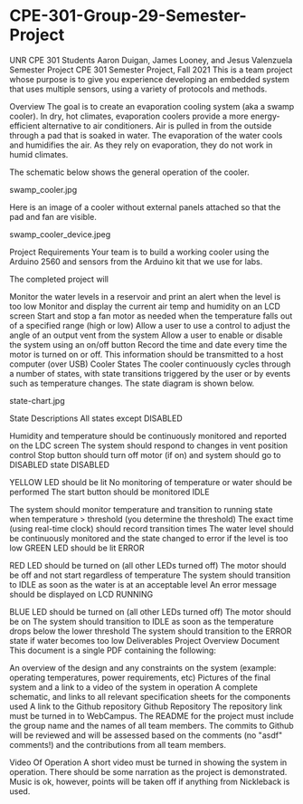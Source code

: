 # CPE-301-Group-29-Semester-Project
UNR CPE 301 Students Aaron Duigan, James Looney, and Jesus Valenzuela Semester Project
CPE 301 Semester Project, Fall 2021
This is a team project whose purpose is to give you experience developing an embedded system that uses multiple sensors, using a variety of protocols and methods.

Overview
The goal is to create an evaporation cooling system (aka a swamp cooler). In dry, hot climates, evaporation coolers provide a more energy-efficient alternative to air conditioners. Air is pulled in from the outside through a pad that is soaked in water. The evaporation of the water cools and humidifies the air. As they rely on evaporation, they do not work in humid climates.

The schematic below shows the general operation of the cooler.

swamp_cooler.jpg

Here is an image of a cooler without external panels attached so that the pad and fan are visible.

swamp_cooler_device.jpeg

Project Requirements
Your team is to build a working cooler using the Arduino 2560 and sensors from the Arduino kit that we use for labs.

The completed project will

Monitor the water levels in a reservoir and print an alert when the level is too low
Monitor and display the current air temp and humidity on an LCD screen
Start and stop a fan motor as needed when the temperature falls out of a specified range (high or low)
Allow a user to use a control to adjust the angle of an output vent from the system
Allow a user to enable or disable the system using an on/off button
Record the time and date every time the motor is turned on or off. This information should be transmitted to a host computer (over USB)
Cooler States
The cooler continuously cycles through a number of states, with state transitions triggered by the user or by events such as temperature changes. The state diagram is shown below.

state-chart.jpg

State Descriptions
All states except DISABLED

Humidity and temperature should be continuously monitored and reported on the LDC screen
The system should respond to changes in vent position control
Stop button should turn off motor (if on) and system should go to DISABLED state
DISABLED

YELLOW LED should be lit
No monitoring of temperature or water should be performed
The start button should be monitored
IDLE

The system should monitor temperature and transition to running state when temperature > threshold (you determine the threshold)
The exact time (using real-time clock) should record transition times
The water level should be continuously monitored and the state changed to error if the level is too low
GREEN LED should be lit
ERROR

RED LED should be turned on (all other LEDs turned off)
The motor should be off and not start regardless of temperature
The system should transition to IDLE as soon as the water is at an acceptable level
An error message should be displayed on LCD
RUNNING

BLUE LED should be turned on (all other LEDs turned off)
The motor should be on
The system should transition to IDLE as soon as the temperature drops below the lower threshold
The system should transition to the ERROR state if water becomes too low
Deliverables
Project Overview Document
This document is a single PDF containing the following:

An overview of the design and any constraints on the system (example: operating temperatures, power requirements, etc)
Pictures of the final system and a link to a video of the system in operation
A complete schematic, and links to all relevant specification sheets for the components used
A link to the Github repository
Github Repository
The repository link must be turned in to WebCampus. The README for the project must include the group name and the names of all team members. The commits to Github will be reviewed and will be assessed based on the comments (no "asdf" comments!) and the contributions from all team members.

Video Of Operation
A short video must be turned in showing the system in operation. There should be some narration as the project is demonstrated. Music is ok, however, points will be taken off if anything from Nickleback is used.
